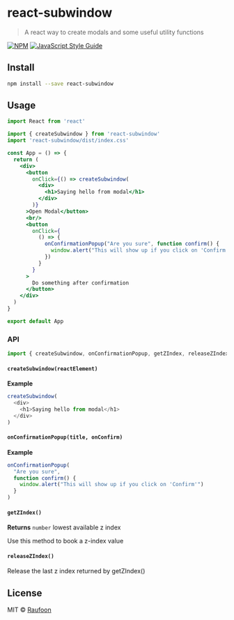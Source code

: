# react-subwindow

> A react way to create modals and some useful utility functions

[![NPM](https://img.shields.io/npm/v/react-subwindow.svg)](https://www.npmjs.com/package/react-subwindow) [![JavaScript Style Guide](https://img.shields.io/badge/code_style-standard-brightgreen.svg)](https://standardjs.com)

## Install

```bash
npm install --save react-subwindow
```

## Usage

```jsx
import React from 'react'

import { createSubwindow } from 'react-subwindow'
import 'react-subwindow/dist/index.css'

const App = () => {
  return (
    <div>
      <button
        onClick={() => createSubwindow(
          <div>
            <h1>Saying hello from modal</h1>
          </div>
        )}
      >Open Modal</button>
      <br/>
      <button
        onClick={
          () => {
            onConfirmationPopup("Are you sure", function confirm() {
              window.alert("This will show up if you click on 'Confirm'")
            })
          }
        }
      >
        Do something after confirmation
      </button>
    </div>
  )
}

export default App

```

### API
```js
import { createSubwindow, onConfirmationPopup, getZIndex, releaseZIndex } from 'react-subwindow'
```

#### `createSubwindow(reactElement)`

__Example__

```js
createSubwindow(
  <div>
    <h1>Saying hello from modal</h1>
  </div>
)
```

#### `onConfirmationPopup(title, onConfirm)`

__Example__

```js
onConfirmationPopup(
  "Are you sure", 
  function confirm() {
    window.alert("This will show up if you click on 'Confirm'")
  }
)
```

#### `getZIndex()`

__Returns__ `number` lowest available z index

Use this method to book a z-index value

#### `releaseZIndex()`

Release the last z index returned by getZIndex()


## License

MIT © [Raufoon](https://github.com/Raufoon)
